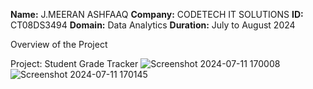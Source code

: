 **Name:** J.MEERAN ASHFAAQ
**Company:** CODETECH IT SOLUTIONS
**ID:** CT08DS3494
**Domain:** Data Analytics
**Duration:** July to August 2024

Overview of the Project

Project: Student Grade Tracker 
![Screenshot 2024-07-11 170008](https://github.com/MEERAN2314/CODETECH-JAVA-TASK-1/assets/175235563/f2f04844-0128-4b77-88a2-4cc35232039c)
![Screenshot 2024-07-11 170145](https://github.com/MEERAN2314/CODETECH-JAVA-TASK-1/assets/175235563/429401c7-b3f8-405d-9b6b-56a99e22e2d7)

